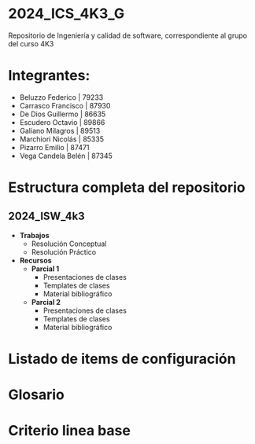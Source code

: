 # 2024_ICS_4K3_G

Repositorio de Ingeniería y calidad de software, correspondiente al grupo del curso 4K3

# Integrantes:
* Beluzzo Federico   | 79233 
* Carrasco Francisco | 87930
* De Dios Guillermo  | 86635
* Escudero Octavio   | 89866
* Galiano Milagros   | 89513
* Marchiori Nicolás  | 85335
* Pizarro Emilio     | 87471
* Vega Candela Belén | 87345

# Estructura completa del repositorio

## 2024_ISW_4k3

- **Trabajos**
   - Resolución Conceptual
   - Resolución Práctico
- **Recursos**
  - **Parcial 1**
    - Presentaciones de clases
    - Templates de clases
    - Material bibliográfico
  - **Parcial 2**
    - Presentaciones de clases
    - Templates de clases
    - Material bibliográfico

# Listado de items de configuración

# Glosario

# Criterio linea base
